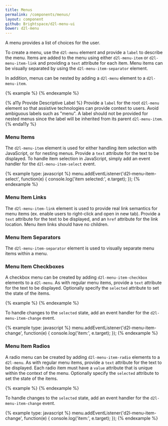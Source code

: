 ```yaml
---
title: Menus
permalink: /components/menus/
layout: component
github: Brightspace/d2l-menu-ui
bower: d2l-menu
---
```

A menu provides a list of choices for the user.

To create a menu, use the `d2l-menu` element and provide a `label` to describe the menu.  Items are added to the menu using either `d2l-menu-item` or `d2l-menu-item-link` and providing a `text` attribute for each item. Menu items can be visually separated by using the `d2l-menu-item-separator` element.  

In addition, menus can be nested by adding a `d2l-menu` element to a `d2l-menu-item`.  

{% example %}
<d2l-menu label="Astronomy">
  <d2l-menu-item text="Introduction"></d2l-menu-item>
  <d2l-menu-item text="The Solar System">
    <d2l-menu>
      <d2l-menu-item text="The Sun"></d2l-menu-item>
      <d2l-menu-item text="Mercury"></d2l-menu-item>
      <d2l-menu-item text="Venus"></d2l-menu-item>
   </d2l-menu>
  </d2l-menu-item>
  <d2l-menu-item text="The Universe"></d2l-menu-item>
  <d2l-menu-item-separator></d2l-menu-item-separator>
  <d2l-menu-item-link text="Upcoming Events" href="http://.../">
  </d2l-menu-item-link>
</d2l-menu>
{% endexample %}

{% a11y Provide Descriptive Label %}
Provide a `label` for the root `d2l-menu` element so that assistive technologies can provide context to users. Avoid ambiguous labels such as "menu". A label should not be provided for nested menus since the label will be inherited from its parent `d2l-menu-item`.
{% enda11y %}

### Menu Items

The `d2l-menu-item` element is used for either handling item selection with JavaScript, or for nesting menus. Provide a `text` attribute for the text to be displayed. To handle item selection in JavaScript, simply add an event handler for the `d2l-menu-item-select` event.

{% example type: javascript %}
menu.addEventListener('d2l-menu-item-select', function(e) {
  console.log('item selected:', e.target);
});
{% endexample %}

### Menu Item Links

The `d2l-menu-item-link` element is used to provide real link semantics for menu items (ex. enable users to right-click and open in new tab). Provide a `text` attribute for the text to be displayed, and an `href` attribute for the link location.  Menu item links should have no children.

### Menu Item Separators

The `d2l-menu-item-separator` element is used to visually separate menu items within a menu.

### Menu Item Checkboxes

A checkbox menu can be created by adding `d2l-menu-item-checkbox` elements to a `d2l-menu`. As with regular menu items, provide a `text` attribute for the text to be displayed.  Optionally specify the `selected` attribute to set the state of the items.

{% example %}
<d2l-menu label="Astronomy">
  <d2l-menu-item-checkbox text="Introduction" selected>
  </d2l-menu-item-checkbox>
  <d2l-menu-item-checkbox text="The Solar System" selected>
  </d2l-menu-item-checkbox>
  <d2l-menu-item-checkbox text="The Universe">
  </d2l-menu-item-checkbox>
</d2l-menu>
{% endexample %}

To handle changes to the `selected` state, add an event handler for the `d2l-menu-item-change` event.

{% example type: javascript %}
menu.addEventListener('d2l-menu-item-change', function(e) {
  console.log('item:', e.target);
});
{% endexample %}

### Menu Item Radios

A radio menu can be created by adding `d2l-menu-item-radio` elements to a `d2l-menu`. As with regular menu items, provide a `text` attribute for the text to be displayed. Each radio item must have a `value` attribute that is unique within the context of the menu. Optionally specify the `selected` attribute to set the state of the items.

{% example %}
<d2l-menu label="Astronomy">
  <d2l-menu-item-radio text="Introduction" value="1" selected>
  </d2l-menu-item-radio>
  <d2l-menu-item-radio text="The Solar System" value="2">
  </d2l-menu-item-radio>
  <d2l-menu-item-radio text="The Universe" value="3">
  </d2l-menu-item-radio>
</d2l-menu>
{% endexample %}

To handle changes to the `selected` state, add an event handler for the `d2l-menu-item-change` event.

{% example type: javascript %}
menu.addEventListener('d2l-menu-item-change', function(e) {
  console.log('item:', e.target);
});
{% endexample %}
